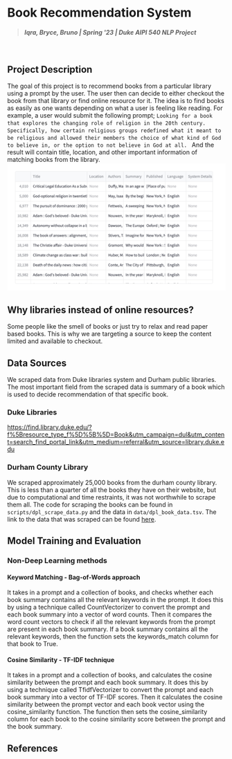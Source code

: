 # Book Recommendation System
> #### _Iqra, Bryce, Bruno | Spring '23 | Duke AIPI 540 NLP Project_
&nbsp;

## Project Description
The goal of this project is to recommend books from a particular library using a prompt by the user.
The user then can decide to either checkout the book from that library or find online resource for it. The idea is to find books as easily as one wants depending on what a user is feeling like reading.
For example, a user would submit the following prompt;
`Looking for a book that explores the changing role of religion in the 20th century. Specifically, how certain religious groups redefined what it meant to be religious and allowed their members the choice of what kind of God to believe in, or the option to not believe in God at all.
`
And the result will contain title, location, and other important information of matching books from the library.
![](data/book-results.png)


## Why libraries instead of online resources?
Some people like the smell of books or just try to relax and read paper based books. This is why we are targeting a source to keep the content limited and available to checkout.

## Data Sources
We scraped data from Duke libraries system and Durham public libraries. The most important field from the scraped data is summary of a book which is used to decide recommendation of that specific book.

### Duke Libraries

https://find.library.duke.edu/?f%5Bresource_type_f%5D%5B%5D=Book&utm_campaign=dul&utm_content=search_find_portal_link&utm_medium=referral&utm_source=library.duke.edu

### Durham County Library

We scraped approximately 25,000 books from the durham county library. This is less than a quarter of all the books they have on their website, but due to computational and time restraints, it was not worthwhile to scrape them all. The code for scraping the books can be found in `scripts/dpl_scrape_data.py` and the data in `data/dpl_book_data.tsv`. The link to the data that was scraped can be found [here](https://durhamcounty.bibliocommons.com/v2/search?custom_edit=false&query=isolanguage%3A%22eng%22%20audience%3A%22adult%22%20formatcode%3A(BK%20)&searchType=bl&suppress=true).

## Model Training and Evaluation

### Non-Deep Learning methods

#### **Keyword Matching - Bag-of-Words approach**
It takes in a prompt and a collection of books, and checks whether each book summary contains all the relevant keywords in the prompt. It does this by using a technique called CountVectorizer to convert the prompt and each book summary into a vector of word counts. Then it compares the word count vectors to check if all the relevant keywords from the prompt are present in each book summary. If a book summary contains all the relevant keywords, then the function sets the keywords_match column for that book to True.

#### **Cosine Similarity - TF-IDF technique**
It takes in a prompt and a collection of books, and calculates the cosine similarity between the prompt and each book summary. It does this by using a technique called TfidfVectorizer to convert the prompt and each book summary into a vector of TF-IDF scores. Then it calculates the cosine similarity between the prompt vector and each book vector using the cosine_similarity function. The function then sets the cosine_similarity column for each book to the cosine similarity score between the prompt and the book summary.

## References
